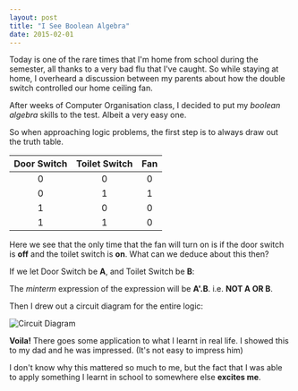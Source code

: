 ```yaml
---
layout: post
title: "I See Boolean Algebra"
date: 2015-02-01
---
```


Today is one of the rare times that I'm home from school during the semester, all thanks to a very bad flu that I've caught. So while staying at home, I overheard a discussion between my parents about how the double switch controlled our home ceiling fan. <!---excerpt-break-->

After weeks of Computer Organisation class, I decided to put my *boolean algebra* skills to the test. Albeit a very easy one.

So when approaching logic problems, the first step is to always draw out the truth table.

| Door Switch | Toilet Switch | Fan |
|:-----------:|:-------------:|:---:|
| 0           | 0             | 0   |
| 0           | 1             | 1   |
| 1           | 0             | 0   |
| 1           | 1             | 0   |

Here we see that the only time that the fan will turn on is if the door switch is **off** and the toilet switch is **on**. What can we deduce about this then? 

If we let Door Switch be **A**, and Toilet Switch be **B**:

The *minterm* expression of the expression will be **A'.B**. i.e. **NOT A OR B**.

Then I drew out a circuit diagram for the entire logic:

![Circuit Diagram]({{site.url}}/assets/dist/img/circuit1.jpg)

**Voila!** There goes some application to what I learnt in real life. I showed this to my dad and he was impressed. (It's not easy to impress him)

I don't know why this mattered so much to me, but the fact that I was able to apply something I learnt in school to somewhere else **excites me**.
